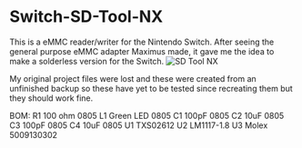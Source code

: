 # Switch-SD-Tool-NX
This is a eMMC reader/writer for the Nintendo Switch. After seeing the general purpose eMMC adapter Maximus made, it gave me the idea to make a solderless version for the Switch.
![SD Tool NX](https://i.imgur.com/nQfsjcL.jpg)

My original project files were lost and these were created from an unfinished backup so these have yet to be tested since recreating them but they should work fine.

BOM:
R1 100 ohm 0805
L1 Green LED 0805
C1 100pF 0805
C2 10uF 0805
C3 100pF 0805
C4 10uF 0805
U1 TXS02612
U2 LM1117-1.8
U3 Molex 5009130302